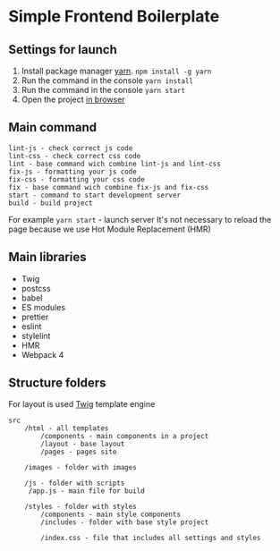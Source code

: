 # Simple Frontend Boilerplate

Settings for launch
-----------------------------------

1. Install package manager [yarn](https://yarnpkg.com/).
```npm install -g yarn```
2. Run the command in the console ```yarn install```
3. Run the command in the console ```yarn start```
3. Open the project [in browser](http://localhost:3000)


Main command
-----------------------------------

```
lint-js - check correct js code
lint-css - check correct css code
lint - base command wich combine lint-js and lint-css
fix-js - formatting your js code
fix-css - formatting your css code
fix - base command wich combine fix-js and fix-css
start - command to start development server
build - build project
```

For example ```yarn start``` - launch server
It's not necessary to reload the page because we use Hot Module Replacement (HMR)


Main libraries
 -----------------------------------

- Twig
- postcss
- babel
- ES modules
- prettier
- eslint
- stylelint
- HMR
- Webpack 4


Structure folders
 -----------------------------------

For layout is used [Twig](https://dev-gang.ru/doc/twig/) template engine

    src
        /html - all templates
            /components - main components in a project
            /layout - base layout
            /pages - pages site

        /images - folder with images

        /js - folder with scripts
         /app.js - main file for build

        /styles - folder with styles
            /components - main style components
            /includes - folder with base style project

            /index.css - file that includes all settings and styles
